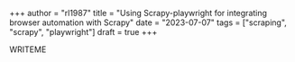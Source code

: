 +++
author = "rl1987"
title = "Using Scrapy-playwright for integrating browser automation with Scrapy"
date = "2023-07-07"
tags = ["scraping", "scrapy", "playwright"]
draft = true
+++

WRITEME

